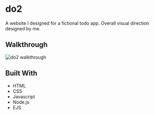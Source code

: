 # do2

A website I designed for a fictional todo app. Overall visual direction designed by me.


## Walkthrough
![do2 walkthrough](https://github.com/wenleeqc/do2/blob/edc2906b052739116d740a92667f93288cecead5/do2.gif)

## Built With
- HTML
- CSS
- Javascript
- Node.js
- EJS
